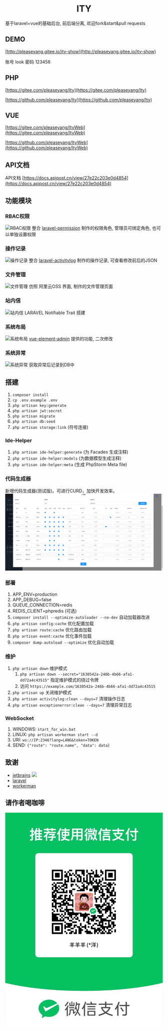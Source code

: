 <h1 align="center">ITY</h1>
基于laravel+vue的基础后台, 前后端分离, 欢迎fork&start&pull requests

## DEMO
[http://pleaseyang.gitee.io/ity-show](http://pleaseyang.gitee.io/ity-show)

账号 look 密码 123456

## PHP
[https://gitee.com/pleaseyang/Ity](https://gitee.com/pleaseyang/Ity)

[https://github.com/pleaseyang/Ity](https://github.com/pleaseyang/Ity)

## VUE
[https://gitee.com/pleaseyang/ItyWeb](https://gitee.com/pleaseyang/ItyWeb)

[https://github.com/pleaseyang/ItyWeb](https://github.com/pleaseyang/ItyWeb)

## API文档
API文档 [https://docs.apipost.cn/view/27e22c203e0d4854](https://docs.apipost.cn/view/27e22c203e0d4854)

## 功能模块
### RBAC权限
![RBAC权限](.github/RBAC权限.png)
整合 [laravel-permission](https://spatie.be/docs/laravel-permission/v3/introduction) 制作的权限角色, 管理员可绑定角色, 也可以单独设置权限

### 操作记录
![操作记录](.github/操作记录.png)
整合 [laravel-activitylog](https://spatie.be/docs/laravel-activitylog/v3/introduction) 制作的操作记录, 可查看修改前后的JSON

### 文件管理
![文件管理](.github/文件管理.png)
仿照 阿里云OSS 界面, 制作的文件管理页面

### 站内信
![站内信](.github/站内信.png)
LARAVEL Notifiable Trait 搭建

### 系统布局
![系统布局](.github/系统布局.png)
[vue-element-admin](https://github.com/PanJiaChen/vue-element-admin) 提供的功能, 二次修改

### 系统异常
![系统异常](.github/系统异常.png)
获取异常后记录到DB中
 
## 搭建
1. `composer install`
2. `cp .env.example .env`
3. `php artisan key:generate`
4. `php artisan jwt:secret`
5. `php artisan migrate`
6. `php artisan db:seed`
7. `php artisan storage:link` (符号连接)

### Ide-Helper
1. `php artisan ide-helper:generate` (为 Facades 生成注释)
2. `php artisan ide-helper:models` (为数据模型生成注释)
3. `php artisan ide-helper:meta` (生成 PhpStorm Meta file)

### 代码生成器
新增代码生成器(测试版)。可进行CURD，加快开发效率。
![系统异常](.github/代码生成器.png)

### 部署
1. APP_ENV=production
2. APP_DEBUG=false
3. QUEUE_CONNECTION=redis
4. REDIS_CLIENT=phpredis (可选)
5. `composer install --optimize-autoloader --no-dev` 自动加载器改进
6. `php artisan config:cache` 优化配置加载
7. `php artisan route:cache` 优化路由加载
8. `php artisan event:cache` 优化事件加载
9. `composer dump-autoload --optimize` 优化自动加载

### 维护
1.  `php artisan down` 维护模式
    1.  `php artisan down --secret="1630542a-246b-4b66-afa1-dd72a4c43515"` 指定维护模式的绕过令牌
    2. 访问 `https://example.com/1630542a-246b-4b66-afa1-dd72a4c43515`
2. `php artisan up` 关闭维护模式
3. `php artisan activitylog:clean --days=7` 清理操作日志
4. `php artisan exceptionerror:clean --days=7` 清理异常日志

### WebSocket
1. WINDOWS: `start_for_win.bat`
2. LINUX: `php artisan workerman start --d`
3. URI: `ws://IP:2346?lang=LANG&token=TOKEN`
4. SEND: `{"route": "route.name", "data": data}`

## 致谢
* [jetbrains](https://www.jetbrains.com) ![](.github/jetbrains.svg)
* [laravel](https://learnku.com/docs/laravel/8.x)
* [workerman](https://github.com/walkor/workerman)

## 请作者喝咖啡
![系统异常](.github/wechat.jpg)

